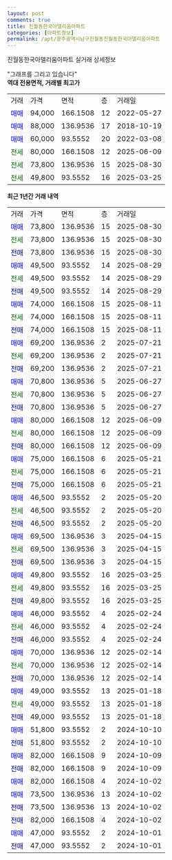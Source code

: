 ```yaml
---
layout: post
comments: true
title: 진월동한국아델리움아파트
categories: [아파트정보]
permalink: /apt/광주광역시남구진월동진월동한국아델리움아파트
---
```


진월동한국아델리움아파트 실거래 상세정보

<script type="text/javascript">
  google.charts.load('current', {'packages':['line', 'corechart']});
  google.charts.setOnLoadCallback(drawChart);

  function drawChart() {
    var data = new google.visualization.DataTable();
    data.addColumn('date', '거래일');
    data.addColumn('number', "매매");
    data.addColumn('number', "전세");
    data.addColumn('number', "전매");

    data.addRows([[new Date(Date.parse("2025-08-30")), 73800, null, null], [new Date(Date.parse("2025-08-30")), null, 73800, null], [new Date(Date.parse("2025-08-30")), null, null, 73800], [new Date(Date.parse("2025-08-29")), 49500, null, null], [new Date(Date.parse("2025-08-29")), null, 49500, null], [new Date(Date.parse("2025-08-29")), null, null, 49500], [new Date(Date.parse("2025-08-11")), 74000, null, null], [new Date(Date.parse("2025-08-11")), null, 74000, null], [new Date(Date.parse("2025-08-11")), null, null, 74000], [new Date(Date.parse("2025-07-21")), 69200, null, null], [new Date(Date.parse("2025-07-21")), null, 69200, null], [new Date(Date.parse("2025-07-21")), null, null, 69200], [new Date(Date.parse("2025-06-27")), 70800, null, null], [new Date(Date.parse("2025-06-27")), null, 70800, null], [new Date(Date.parse("2025-06-27")), null, null, 70800], [new Date(Date.parse("2025-06-09")), 80000, null, null], [new Date(Date.parse("2025-06-09")), null, 80000, null], [new Date(Date.parse("2025-06-09")), null, null, 80000], [new Date(Date.parse("2025-05-21")), 75000, null, null], [new Date(Date.parse("2025-05-21")), null, 75000, null], [new Date(Date.parse("2025-05-21")), null, null, 75000], [new Date(Date.parse("2025-05-20")), 46500, null, null], [new Date(Date.parse("2025-05-20")), null, 46500, null], [new Date(Date.parse("2025-05-20")), null, null, 46500], [new Date(Date.parse("2025-04-15")), 69500, null, null], [new Date(Date.parse("2025-04-15")), null, 69500, null], [new Date(Date.parse("2025-04-15")), null, null, 69500], [new Date(Date.parse("2025-03-25")), 49800, null, null], [new Date(Date.parse("2025-03-25")), null, 49800, null], [new Date(Date.parse("2025-03-25")), null, null, 49800], [new Date(Date.parse("2025-02-24")), 46000, null, null], [new Date(Date.parse("2025-02-24")), null, 46000, null], [new Date(Date.parse("2025-02-24")), null, null, 46000], [new Date(Date.parse("2025-02-14")), 70000, null, null], [new Date(Date.parse("2025-02-14")), null, 70000, null], [new Date(Date.parse("2025-02-14")), null, null, 70000], [new Date(Date.parse("2025-01-18")), 49000, null, null], [new Date(Date.parse("2025-01-18")), null, 49000, null], [new Date(Date.parse("2025-01-18")), null, null, 49000], [new Date(Date.parse("2024-10-10")), 51800, null, null], [new Date(Date.parse("2024-10-10")), null, null, 51800], [new Date(Date.parse("2024-10-09")), 82000, null, null], [new Date(Date.parse("2024-10-09")), null, null, 82000], [new Date(Date.parse("2024-10-02")), 82000, null, null], [new Date(Date.parse("2024-10-02")), 73500, null, null], [new Date(Date.parse("2024-10-02")), null, null, 73500], [new Date(Date.parse("2024-10-02")), null, null, 82000], [new Date(Date.parse("2024-10-01")), 47000, null, null], [new Date(Date.parse("2024-10-01")), null, null, 47000]]);

    var options = {
      hAxis: {
        format: 'yyyy/MM/dd'
      },    
      lineWidth: 0,
      pointsVisible: true,    
      title: '최근 1년간 유형별 실거래가 분포',
      legend: { position: 'bottom' }
    };

    var formatter = new google.visualization.NumberFormat({pattern:'###,###'} );
    formatter.format(data, 1);
    formatter.format(data, 2);
    
    setTimeout(function() {
        var chart = new google.visualization.LineChart(document.getElementById('columnchart_material'));
        chart.draw(data, (options));
        document.getElementById('loading').style.display = 'none';
    }, 200);
  }
</script>


<div id="loading" style="z-index:20; display: block; margin-left: 0px">"그래프를 그리고 있습니다"</div>
<div id="columnchart_material" style="width: 95%; margin-left: 0px; display: block"></div>
<!-- contents start -->
<b>역대 전용면적, 거래별 최고가</b>
<table class="sortable">
    <tr>
      <td>거래</td>
      <td>가격</td>
      <td>면적</td>
      <td>층</td>
      <td>거래일</td>
    </tr>
        <tr>
          <td><a style="color: blue">매매</a></td>
          <td>94,000</td>
          <td>166.1508</td>
          <td>12</td>
          <td>2022-05-27</td>
        </tr>            <tr>
          <td><a style="color: blue">매매</a></td>
          <td>88,000</td>
          <td>136.9536</td>
          <td>17</td>
          <td>2018-10-19</td>
        </tr>            <tr>
          <td><a style="color: blue">매매</a></td>
          <td>60,000</td>
          <td>93.5552</td>
          <td>20</td>
          <td>2022-03-08</td>
        </tr>        
        <tr>
              <td><a style="color: darkgreen">전세</a></td>
              <td>80,000</td>
              <td>166.1508</td>
              <td>12</td>
              <td>2025-06-09</td>
            </tr>            <tr>
              <td><a style="color: darkgreen">전세</a></td>
              <td>73,800</td>
              <td>136.9536</td>
              <td>15</td>
              <td>2025-08-30</td>
            </tr>            <tr>
              <td><a style="color: darkgreen">전세</a></td>
              <td>49,800</td>
              <td>93.5552</td>
              <td>16</td>
              <td>2025-03-25</td>
            </tr>        
    
</table>

<b>최근 1년간 거래 내역</b>

<table class="sortable">
    <tr>
      <td>거래</td>
      <td>가격</td>
      <td>면적</td>
      <td>층</td>
      <td>거래일</td>
    </tr>
    <tr>
      <td><a style="color: blue">매매</a></td>
      <td>73,800</td>
      <td>136.9536</td>
      <td>15</td>
      <td>2025-08-30</td>
    </tr>          <tr>
      <td><a style="color: darkgreen">전세</a></td>
      <td>73,800</td>
      <td>136.9536</td>
      <td>15</td>
      <td>2025-08-30</td>
    </tr>          <tr>
      <td><a style="color: darkblue">전매</a></td>
      <td>73,800</td>
      <td>136.9536</td>
      <td>15</td>
      <td>2025-08-30</td>
    </tr>          <tr>
      <td><a style="color: blue">매매</a></td>
      <td>49,500</td>
      <td>93.5552</td>
      <td>14</td>
      <td>2025-08-29</td>
    </tr>          <tr>
      <td><a style="color: darkgreen">전세</a></td>
      <td>49,500</td>
      <td>93.5552</td>
      <td>14</td>
      <td>2025-08-29</td>
    </tr>          <tr>
      <td><a style="color: darkblue">전매</a></td>
      <td>49,500</td>
      <td>93.5552</td>
      <td>14</td>
      <td>2025-08-29</td>
    </tr>          <tr>
      <td><a style="color: blue">매매</a></td>
      <td>74,000</td>
      <td>166.1508</td>
      <td>15</td>
      <td>2025-08-11</td>
    </tr>          <tr>
      <td><a style="color: darkgreen">전세</a></td>
      <td>74,000</td>
      <td>166.1508</td>
      <td>15</td>
      <td>2025-08-11</td>
    </tr>          <tr>
      <td><a style="color: darkblue">전매</a></td>
      <td>74,000</td>
      <td>166.1508</td>
      <td>15</td>
      <td>2025-08-11</td>
    </tr>          <tr>
      <td><a style="color: blue">매매</a></td>
      <td>69,200</td>
      <td>136.9536</td>
      <td>2</td>
      <td>2025-07-21</td>
    </tr>          <tr>
      <td><a style="color: darkgreen">전세</a></td>
      <td>69,200</td>
      <td>136.9536</td>
      <td>2</td>
      <td>2025-07-21</td>
    </tr>          <tr>
      <td><a style="color: darkblue">전매</a></td>
      <td>69,200</td>
      <td>136.9536</td>
      <td>2</td>
      <td>2025-07-21</td>
    </tr>          <tr>
      <td><a style="color: blue">매매</a></td>
      <td>70,800</td>
      <td>136.9536</td>
      <td>5</td>
      <td>2025-06-27</td>
    </tr>          <tr>
      <td><a style="color: darkgreen">전세</a></td>
      <td>70,800</td>
      <td>136.9536</td>
      <td>5</td>
      <td>2025-06-27</td>
    </tr>          <tr>
      <td><a style="color: darkblue">전매</a></td>
      <td>70,800</td>
      <td>136.9536</td>
      <td>5</td>
      <td>2025-06-27</td>
    </tr>          <tr>
      <td><a style="color: blue">매매</a></td>
      <td>80,000</td>
      <td>166.1508</td>
      <td>12</td>
      <td>2025-06-09</td>
    </tr>          <tr>
      <td><a style="color: darkgreen">전세</a></td>
      <td>80,000</td>
      <td>166.1508</td>
      <td>12</td>
      <td>2025-06-09</td>
    </tr>          <tr>
      <td><a style="color: darkblue">전매</a></td>
      <td>80,000</td>
      <td>166.1508</td>
      <td>12</td>
      <td>2025-06-09</td>
    </tr>          <tr>
      <td><a style="color: blue">매매</a></td>
      <td>75,000</td>
      <td>166.1508</td>
      <td>6</td>
      <td>2025-05-21</td>
    </tr>          <tr>
      <td><a style="color: darkgreen">전세</a></td>
      <td>75,000</td>
      <td>166.1508</td>
      <td>6</td>
      <td>2025-05-21</td>
    </tr>          <tr>
      <td><a style="color: darkblue">전매</a></td>
      <td>75,000</td>
      <td>166.1508</td>
      <td>6</td>
      <td>2025-05-21</td>
    </tr>          <tr>
      <td><a style="color: blue">매매</a></td>
      <td>46,500</td>
      <td>93.5552</td>
      <td>2</td>
      <td>2025-05-20</td>
    </tr>          <tr>
      <td><a style="color: darkgreen">전세</a></td>
      <td>46,500</td>
      <td>93.5552</td>
      <td>2</td>
      <td>2025-05-20</td>
    </tr>          <tr>
      <td><a style="color: darkblue">전매</a></td>
      <td>46,500</td>
      <td>93.5552</td>
      <td>2</td>
      <td>2025-05-20</td>
    </tr>          <tr>
      <td><a style="color: blue">매매</a></td>
      <td>69,500</td>
      <td>136.9536</td>
      <td>3</td>
      <td>2025-04-15</td>
    </tr>          <tr>
      <td><a style="color: darkgreen">전세</a></td>
      <td>69,500</td>
      <td>136.9536</td>
      <td>3</td>
      <td>2025-04-15</td>
    </tr>          <tr>
      <td><a style="color: darkblue">전매</a></td>
      <td>69,500</td>
      <td>136.9536</td>
      <td>3</td>
      <td>2025-04-15</td>
    </tr>          <tr>
      <td><a style="color: blue">매매</a></td>
      <td>49,800</td>
      <td>93.5552</td>
      <td>16</td>
      <td>2025-03-25</td>
    </tr>          <tr>
      <td><a style="color: darkgreen">전세</a></td>
      <td>49,800</td>
      <td>93.5552</td>
      <td>16</td>
      <td>2025-03-25</td>
    </tr>          <tr>
      <td><a style="color: darkblue">전매</a></td>
      <td>49,800</td>
      <td>93.5552</td>
      <td>16</td>
      <td>2025-03-25</td>
    </tr>          <tr>
      <td><a style="color: blue">매매</a></td>
      <td>46,000</td>
      <td>93.5552</td>
      <td>4</td>
      <td>2025-02-24</td>
    </tr>          <tr>
      <td><a style="color: darkgreen">전세</a></td>
      <td>46,000</td>
      <td>93.5552</td>
      <td>4</td>
      <td>2025-02-24</td>
    </tr>          <tr>
      <td><a style="color: darkblue">전매</a></td>
      <td>46,000</td>
      <td>93.5552</td>
      <td>4</td>
      <td>2025-02-24</td>
    </tr>          <tr>
      <td><a style="color: blue">매매</a></td>
      <td>70,000</td>
      <td>136.9536</td>
      <td>12</td>
      <td>2025-02-14</td>
    </tr>          <tr>
      <td><a style="color: darkgreen">전세</a></td>
      <td>70,000</td>
      <td>136.9536</td>
      <td>12</td>
      <td>2025-02-14</td>
    </tr>          <tr>
      <td><a style="color: darkblue">전매</a></td>
      <td>70,000</td>
      <td>136.9536</td>
      <td>12</td>
      <td>2025-02-14</td>
    </tr>          <tr>
      <td><a style="color: blue">매매</a></td>
      <td>49,000</td>
      <td>93.5552</td>
      <td>13</td>
      <td>2025-01-18</td>
    </tr>          <tr>
      <td><a style="color: darkgreen">전세</a></td>
      <td>49,000</td>
      <td>93.5552</td>
      <td>13</td>
      <td>2025-01-18</td>
    </tr>          <tr>
      <td><a style="color: darkblue">전매</a></td>
      <td>49,000</td>
      <td>93.5552</td>
      <td>13</td>
      <td>2025-01-18</td>
    </tr>          <tr>
      <td><a style="color: blue">매매</a></td>
      <td>51,800</td>
      <td>93.5552</td>
      <td>2</td>
      <td>2024-10-10</td>
    </tr>          <tr>
      <td><a style="color: darkblue">전매</a></td>
      <td>51,800</td>
      <td>93.5552</td>
      <td>2</td>
      <td>2024-10-10</td>
    </tr>          <tr>
      <td><a style="color: blue">매매</a></td>
      <td>82,000</td>
      <td>166.1508</td>
      <td>9</td>
      <td>2024-10-09</td>
    </tr>          <tr>
      <td><a style="color: darkblue">전매</a></td>
      <td>82,000</td>
      <td>166.1508</td>
      <td>9</td>
      <td>2024-10-09</td>
    </tr>          <tr>
      <td><a style="color: blue">매매</a></td>
      <td>82,000</td>
      <td>166.1508</td>
      <td>4</td>
      <td>2024-10-02</td>
    </tr>          <tr>
      <td><a style="color: blue">매매</a></td>
      <td>73,500</td>
      <td>136.9536</td>
      <td>13</td>
      <td>2024-10-02</td>
    </tr>          <tr>
      <td><a style="color: darkblue">전매</a></td>
      <td>73,500</td>
      <td>136.9536</td>
      <td>13</td>
      <td>2024-10-02</td>
    </tr>          <tr>
      <td><a style="color: darkblue">전매</a></td>
      <td>82,000</td>
      <td>166.1508</td>
      <td>4</td>
      <td>2024-10-02</td>
    </tr>          <tr>
      <td><a style="color: blue">매매</a></td>
      <td>47,000</td>
      <td>93.5552</td>
      <td>2</td>
      <td>2024-10-01</td>
    </tr>          <tr>
      <td><a style="color: darkblue">전매</a></td>
      <td>47,000</td>
      <td>93.5552</td>
      <td>2</td>
      <td>2024-10-01</td>
    </tr>      </table>
<!-- contents end -->    

